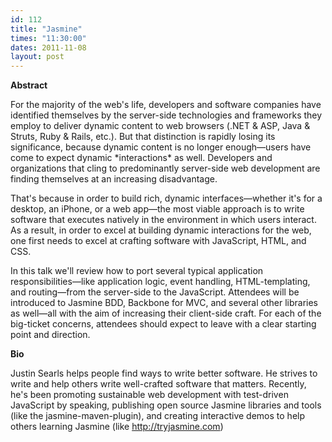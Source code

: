 ```yaml
---
id: 112
title: "Jasmine"
times: "11:30:00"
dates: 2011-11-08
layout: post
---
```

 **Abstract**

For the majority of the web's life, developers and software companies have identified themselves by the server-side technologies and frameworks they employ to deliver dynamic content to web browsers (.NET & ASP, Java & Struts, Ruby & Rails, etc.). But that distinction is rapidly losing its significance, because dynamic content is no longer enough—users have come to expect dynamic \*interactions\* as well. Developers and organizations that cling to predominantly server-side web development are finding themselves at an increasing disadvantage.  
  
That's because in order to build rich, dynamic interfaces—whether it's for a desktop, an iPhone, or a web app—the most viable approach is to write software that executes natively in the environment in which users interact. As a result, in order to excel at building dynamic interactions for the web, one first needs to excel at crafting software with JavaScript, HTML, and CSS.  
  
In this talk we'll review how to port several typical application responsibilities—like application logic, event handling, HTML-templating, and routing—from the server-side to the JavaScript. Attendees will be introduced to Jasmine BDD, Backbone for MVC, and several other libraries as well—all with the aim of increasing their client-side craft. For each of the big-ticket concerns, attendees should expect to leave with a clear starting point and direction.

**Bio**

Justin Searls helps people find ways to write better software. He strives to write and help others write well-crafted software that matters. Recently, he's been promoting sustainable web development with test-driven JavaScript by speaking, publishing open source Jasmine libraries and tools (like the jasmine-maven-plugin), and creating interactive demos to help others learning Jasmine (like http://tryjasmine.com)

